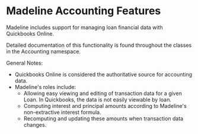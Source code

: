 # Madeline Accounting Features

Madeline includes support for managing loan financial data with Quickbooks Online.

Detailed documentation of this functionality is found throughout the classes in the Accounting namespace.

General Notes:

* Quickbooks Online is considered the authoritative source for accounting data.
* Madeline's roles include:
    * Allowing easy viewing and editing of transaction data for a given Loan. In Quickbooks, the data is not easily viewable by loan.
    * Computing interest and principal amounts according to Madeline's non-extractive interest formula.
    * Recomputing and updating these amounts when transaction data changes.
